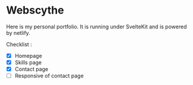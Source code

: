 # Webscythe 
Here is my personal portfolio. It is running under SvelteKit and is powered by netlify. 

Checklist :
- [x] Homepage
- [x] Skills page 
- [x] Contact page
- [ ] Responsive of contact page
